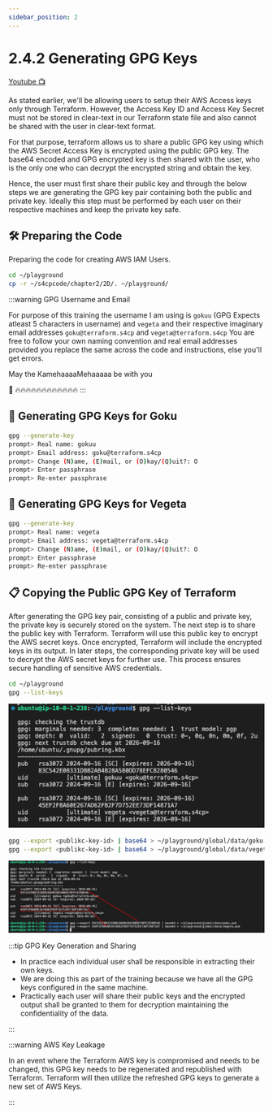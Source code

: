 ```yaml
---
sidebar_position: 2
---
```


# 2.4.2 Generating GPG Keys

[Youtube 📺](https://www.youtube.com/watch?v=Am9417a87zU&t=1948s)

As stated earlier, we'll be allowing users to setup their AWS Access keys only through Terraform. However, the Access Key ID and Access Key Secret must not be stored in clear-text in our Terraform state file and also cannot be shared with the user in clear-text format.

For that purpose, terraform allows us to share a public GPG key using which the AWS Secret Access Key is encrypted using the public GPG key. The base64 encoded and GPG encrypted key is then shared with the user, who is the only one who can decrypt the encrypted string and obtain the key.

Hence, the user must first share their public key and through the below steps we are generating the GPG key pair containing both the public and private key. Ideally this step must be performed by each user on their respective machines and keep the private key safe.

## 🛠️ Preparing the Code

Preparing the code for creating AWS IAM Users.

```bash
cd ~/playground
cp -r ~/s4cpcode/chapter2/2D/. ~/playground/
```

:::warning GPG Username and Email

For purpose of this training the username I am using is `gokuu` (GPG Expects atleast 5 characters in username) and `vegeta` and their respective imaginary email addresses `goku@terraform.s4cp` and `vegeta@terraform.s4cp` 
You are free to follow your own naming convention and real email addresses provided you replace the same across the code and instructions, else you'll get errors.

May the KamehaaaaMehaaaaa be with you

👐 🔥🔥🔥🔥🔥🔥🔥🔥🔥🔥🔥🔥
:::

## 🔑 Generating GPG Keys for Goku

```bash
gpg --generate-key
prompt> Real name: gokuu
prompt> Email address: goku@terraform.s4cp
prompt> Change (N)ame, (E)mail, or (O)kay/(Q)uit?: O
prompt> Enter passphrase
prompt> Re-enter passphrase
```

## 🔑 Generating GPG Keys for Vegeta

```bash
gpg --generate-key
prompt> Real name: vegeta
prompt> Email address: vegeta@terraform.s4cp
prompt> Change (N)ame, (E)mail, or (O)kay/(Q)uit?: O
prompt> Enter passphrase
prompt> Re-enter passphrase
```

## 📋 Copying the Public GPG Key of Terraform

After generating the GPG key pair, consisting of a public and private key, the private key is securely stored on the system. The next step is to share the public key with Terraform. Terraform will use this public key to encrypt the AWS secret keys. Once encrypted, Terraform will include the encrypted keys in its output. In later steps, the corresponding private key will be used to decrypt the AWS secret keys for further use. This process ensures secure handling of sensitive AWS credentials.

```bash
cd ~/playground
gpg --list-keys
```

![](img/listing_gpg_keys.png)

```bash
gpg --export <publikc-key-id> | base64 > ~/playground/global/data/goku.pub
gpg --export <publikc-key-id> | base64 > ~/playground/global/data/vegeta.pub
```

![](img/exporting_gpg_keys.png)

:::tip GPG Key Generation and Sharing

- In practice each individual user shall be responsible in extracting their own keys.
- We are doing this as part of the training because we have all the GPG keys configured in the same machine.
- Practically each user will share their public keys and the encrypted output shall be granted to them for decryption maintaining the confidentiality of the data.

:::

:::warning AWS Key Leakage

In an event where the Terraform AWS key is compromised and needs to be changed, this GPG key needs to be regenerated and republished with Terraform.
Terraform will then utilize the refreshed GPG keys to generate a new set of AWS Keys.

:::
